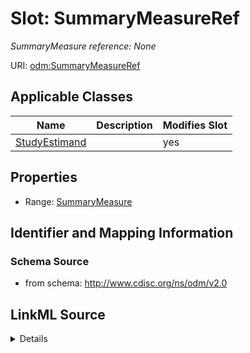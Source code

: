 # Slot: SummaryMeasureRef


_SummaryMeasure reference: None_



URI: [odm:SummaryMeasureRef](http://www.cdisc.org/ns/odm/v2.0/SummaryMeasureRef)



<!-- no inheritance hierarchy -->




## Applicable Classes

| Name | Description | Modifies Slot |
| --- | --- | --- |
[StudyEstimand](StudyEstimand.md) |  |  yes  |







## Properties

* Range: [SummaryMeasure](SummaryMeasure.md)





## Identifier and Mapping Information







### Schema Source


* from schema: http://www.cdisc.org/ns/odm/v2.0




## LinkML Source

<details>
```yaml
name: SummaryMeasureRef
description: 'SummaryMeasure reference: None'
from_schema: http://www.cdisc.org/ns/odm/v2.0
rank: 1000
identifier: false
alias: SummaryMeasureRef
domain_of:
- StudyEstimand
range: SummaryMeasure

```
</details>